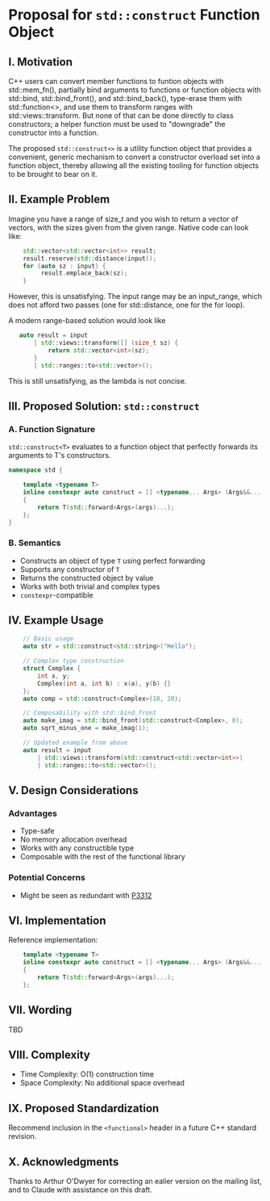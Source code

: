 # Proposal for `std::construct` Function Object

## I. Motivation

C++ users can convert member functions to funtion objects with std::mem_fn(),
partially bind arguments to functions or function objects with std::bind,
std::bind_front(), and std::bind_back(), type-erase them with std::function<>,
and use them to transform ranges with std::views::transform. But none
of that can be done directly to class constructors; a helper function
must be used to "downgrade" the constructor into a function.

The proposed `std::construct<>` is a utility function object that provides
a convenient, generic mechanism to convert a constructor overload set into
a function object, thereby allowing all the existing tooling for function
objects to be brought to bear on it.

## II. Example Problem

Imagine you have a range of size_t and you wish to return
a vector of vectors, with the sizes given from the given range.
Native code can look like:

```c++
    std::vector<std::vector<int>> result;
    result.reserve(std::distance(input));
    for (auto sz : input) {
         result.emplace_back(sz);
    }
```

However, this is unsatisfying. The input range may be an input_range,
which does not afford two passes (one for std::distance, one for the for
loop).

A modern range-based solution would look like

```c++
   auto result = input
       | std::views::transform([] (size_t sz) {
           return std::vector<int>(sz);
       }
       | std::ranges::to<std::vector>();
```

This is still unsatisfying, as the lambda is not concise.

## III. Proposed Solution: `std::construct`

### A. Function Signature

`std::construct<T>` evaluates to a function object that perfectly
forwards its arguments to T's constructors.

```c++
namespace std {

    template <typename T>
    inline constexpr auto construct = [] <typename... Args> (Args&&... args) -> T
    {
        return T(std::forward<Args>(args)...);
    };
}
```

### B. Semantics

- Constructs an object of type `T` using perfect forwarding
- Supports any constructor of `T`
- Returns the constructed object by value
- Works with both trivial and complex types
- `constexpr`-compatible

## IV. Example Usage

```c++
    // Basic usage
    auto str = std::construct<std::string>("Hello");

    // Complex type construction
    struct Complex {
        int x, y;
        Complex(int a, int b) : x(a), y(b) {}
    };
    auto comp = std::construct<Complex>(10, 20);

    // Composability with std::bind_front
    auto make_imag = std::bind_front(std::construct<Complex>, 0);
    auto sqrt_minus_one = make_imag(1);

    // Updated example from above
    auto result = input
        | std::views::transform(std::construct<std::vector<int>>)
        | std::ranges::to<std::vector>();

```

## V. Design Considerations

### Advantages
- Type-safe
- No memory allocation overhead
- Works with any constructible type
- Composable with the rest of the functional library

### Potential Concerns
- Might be seen as redundant with [P3312](https://www.open-std.org/jtc1/sc22/wg21/docs/papers/2025/p3312r1.pdf)

## VI. Implementation

Reference implementation:
```cpp
    template <typename T>
    inline constexpr auto construct = [] <typename... Args> (Args&&... args) -> T
    {
        return T(std::forward<Args>(args)...);
    };
```

## VII. Wording

TBD

## VIII. Complexity

- Time Complexity: O(1) construction time
- Space Complexity: No additional space overhead

## IX. Proposed Standardization

Recommend inclusion in the `<functional>` header in a future C++ standard revision.

## X. Acknowledgments

Thanks to Arthur O'Dwyer for correcting an ealier version on the mailing list, and
to Claude with assistance on this draft.